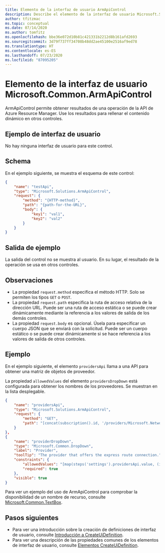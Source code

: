 ```yaml
---
title: Elemento de la interfaz de usuario ArmApiControl
description: Describe el elemento de la interfaz de usuario Microsoft.Solutions.ArmApiControl para Azure Portal. Se usa para las operaciones de llamadas API.
author: tfitzmac
ms.topic: conceptual
ms.date: 07/14/2020
ms.author: tomfitz
ms.openlocfilehash: bbe36e072d10b81c421331b2212d8b161afd2693
ms.sourcegitcommit: 3d79f737ff34708b48dd2ae45100e2516af9ed78
ms.translationtype: HT
ms.contentlocale: es-ES
ms.lasthandoff: 07/23/2020
ms.locfileid: "87095205"
---
```

# <a name="microsoftcommonarmapicontrol-ui-element"></a>Elemento de la interfaz de usuario Microsoft.Common.ArmApiControl

ArmApiControl permite obtener resultados de una operación de la API de Azure Resource Manager. Use los resultados para rellenar el contenido dinámico en otros controles.

## <a name="ui-sample"></a>Ejemplo de interfaz de usuario

No hay ninguna interfaz de usuario para este control.

## <a name="schema"></a>Schema

En el ejemplo siguiente, se muestra el esquema de este control:

```json
{
    "name": "testApi",
    "type": "Microsoft.Solutions.ArmApiControl",
    "request": {
        "method": "{HTTP-method}",
        "path": "{path-for-the-URL}",
        "body": {
            "key1": "val1",
            "key2": "val2"
        }
    }
}
```

## <a name="sample-output"></a>Salida de ejemplo

La salida del control no se muestra al usuario. En su lugar, el resultado de la operación se usa en otros controles.

## <a name="remarks"></a>Observaciones

- La propiedad `request.method` especifica el método HTTP. Solo se permiten los tipos `GET` o `POST`.
- La propiedad `request.path` especifica la ruta de acceso relativa de la dirección URL. Puede ser una ruta de acceso estática o se puede crear dinámicamente mediante la referencia a los valores de salida de los demás controles.
- La propiedad `request.body` es opcional. Úsela para especificar un cuerpo JSON que se enviará con la solicitud. Puede ser un cuerpo estático o se puede crear dinámicamente si se hace referencia a los valores de salida de otros controles.

## <a name="example"></a>Ejemplo

En el ejemplo siguiente, el elemento `providersApi` llama a una API para obtener una matriz de objetos de proveedor.

La propiedad `allowedValues` del elemento `providersDropDown` está configurada para obtener los nombres de los proveedores. Se muestran en la lista desplegable.

```json
{
    "name": "providersApi",
    "type": "Microsoft.Solutions.ArmApiControl",
    "request": {
        "method": "GET",
        "path": "[concat(subscription().id, '/providers/Microsoft.Network/expressRouteServiceProviders?api-version=2019-02-01')]"
    }
},
{
    "name": "providerDropDown",
    "type": "Microsoft.Common.DropDown",
    "label": "Provider",
    "toolTip": "The provider that offers the express route connection.",
    "constraints": {
        "allowedValues": "[map(steps('settings').providersApi.value, (item) => parse(concat('{\"label\":\"', item.name, '\",\"value\":\"', item.name, '\"}')))]",
        "required": true
    },
    "visible": true
}
```

Para ver un ejemplo del uso de ArmApiControl para comprobar la disponibilidad de un nombre de recurso, consulte [Microsoft.Common.TextBox](microsoft-common-textbox.md).

## <a name="next-steps"></a>Pasos siguientes

* Para ver una introducción sobre la creación de definiciones de interfaz de usuario, consulte [Introducción a CreateUiDefinition](create-uidefinition-overview.md).
* Para ver una descripción de las propiedades comunes de los elementos de interfaz de usuario, consulte [Elementos CreateUiDefinition](create-uidefinition-elements.md).
